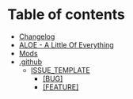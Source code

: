 # Table of contents

* [Changelog](README.md)
* [ALOE - A Little Of Everything](<README (1).md>)
* [Mods](mods.md)
* [.github](.github/README.md)
  * [ISSUE\_TEMPLATE](.github/ISSUE\_TEMPLATE/README.md)
    * [\[BUG\]](.github/ISSUE\_TEMPLATE/bug\_report.md)
    * [\[FEATURE\]](.github/ISSUE\_TEMPLATE/feature\_request.md)
